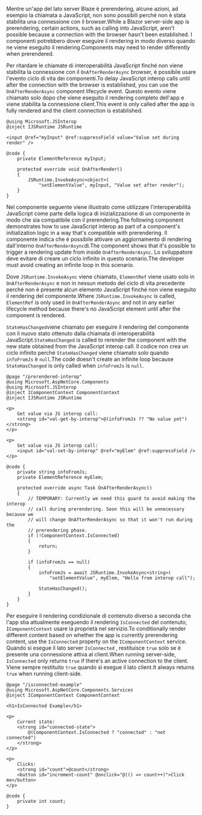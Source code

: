 <span data-ttu-id="36bc9-101">Mentre un'app del lato server Blaze è prerendering, alcune azioni, ad esempio la chiamata a JavaScript, non sono possibili perché non è stata stabilita una connessione con il browser.</span><span class="sxs-lookup"><span data-stu-id="36bc9-101">While a Blazor server-side app is prerendering, certain actions, such as calling into JavaScript, aren't possible because a connection with the browser hasn't been established.</span></span> <span data-ttu-id="36bc9-102">I componenti potrebbero dover eseguire il rendering in modo diverso quando ne viene eseguito il rendering.</span><span class="sxs-lookup"><span data-stu-id="36bc9-102">Components may need to render differently when prerendered.</span></span>

<span data-ttu-id="36bc9-103">Per ritardare le chiamate di interoperabilità JavaScript finché non viene stabilita la connessione con il `OnAfterRenderAsync` browser, è possibile usare l'evento ciclo di vita dei componenti.</span><span class="sxs-lookup"><span data-stu-id="36bc9-103">To delay JavaScript interop calls until after the connection with the browser is established, you can use the `OnAfterRenderAsync` component lifecycle event.</span></span> <span data-ttu-id="36bc9-104">Questo evento viene chiamato solo dopo che viene eseguito il rendering completo dell'app e viene stabilita la connessione client.</span><span class="sxs-lookup"><span data-stu-id="36bc9-104">This event is only called after the app is fully rendered and the client connection is established.</span></span>

```cshtml
@using Microsoft.JSInterop
@inject IJSRuntime JSRuntime

<input @ref="myInput" @ref:suppressField value="Value set during render" />

@code {
    private ElementReference myInput;

    protected override void OnAfterRender()
    {
        JSRuntime.InvokeAsync<object>(
            "setElementValue", myInput, "Value set after render");
    }
}
```

<span data-ttu-id="36bc9-105">Nel componente seguente viene illustrato come utilizzare l'interoperabilità JavaScript come parte della logica di inizializzazione di un componente in modo che sia compatibile con il prerendering.</span><span class="sxs-lookup"><span data-stu-id="36bc9-105">The following component demonstrates how to use JavaScript interop as part of a component's initialization logic in a way that's compatible with prerendering.</span></span> <span data-ttu-id="36bc9-106">Il componente indica che è possibile attivare un aggiornamento di rendering dall'interno `OnAfterRenderAsync`di.</span><span class="sxs-lookup"><span data-stu-id="36bc9-106">The component shows that it's possible to trigger a rendering update from inside `OnAfterRenderAsync`.</span></span> <span data-ttu-id="36bc9-107">Lo sviluppatore deve evitare di creare un ciclo infinito in questo scenario.</span><span class="sxs-lookup"><span data-stu-id="36bc9-107">The developer must avoid creating an infinite loop in this scenario.</span></span>

<span data-ttu-id="36bc9-108">Dove `JSRuntime.InvokeAsync` viene chiamato, `ElementRef` viene usato solo in `OnAfterRenderAsync` e non in nessun metodo del ciclo di vita precedente perché non è presente alcun elemento JavaScript finché non viene eseguito il rendering del componente.</span><span class="sxs-lookup"><span data-stu-id="36bc9-108">Where `JSRuntime.InvokeAsync` is called, `ElementRef` is only used in `OnAfterRenderAsync` and not in any earlier lifecycle method because there's no JavaScript element until after the component is rendered.</span></span>

<span data-ttu-id="36bc9-109">`StateHasChanged`viene chiamato per eseguire il rendering del componente con il nuovo stato ottenuto dalla chiamata di interoperabilità JavaScript.</span><span class="sxs-lookup"><span data-stu-id="36bc9-109">`StateHasChanged` is called to rerender the component with the new state obtained from the JavaScript interop call.</span></span> <span data-ttu-id="36bc9-110">Il codice non crea un ciclo infinito perché `StateHasChanged` viene chiamato solo quando `infoFromJs` è `null`.</span><span class="sxs-lookup"><span data-stu-id="36bc9-110">The code doesn't create an infinite loop because `StateHasChanged` is only called when `infoFromJs` is `null`.</span></span>

```cshtml
@page "/prerendered-interop"
@using Microsoft.AspNetCore.Components
@using Microsoft.JSInterop
@inject IComponentContext ComponentContext
@inject IJSRuntime JSRuntime

<p>
    Get value via JS interop call:
    <strong id="val-get-by-interop">@(infoFromJs ?? "No value yet")</strong>
</p>

<p>
    Set value via JS interop call:
    <input id="val-set-by-interop" @ref="myElem" @ref:suppressField />
</p>

@code {
    private string infoFromJs;
    private ElementReference myElem;

    protected override async Task OnAfterRenderAsync()
    {
        // TEMPORARY: Currently we need this guard to avoid making the interop
        // call during prerendering. Soon this will be unnecessary because we
        // will change OnAfterRenderAsync so that it won't run during the
        // prerendering phase.
        if (!ComponentContext.IsConnected)
        {
            return;
        }

        if (infoFromJs == null)
        {
            infoFromJs = await JSRuntime.InvokeAsync<string>(
                "setElementValue", myElem, "Hello from interop call");

            StateHasChanged();
        }
    }
}
```

<span data-ttu-id="36bc9-111">Per eseguire il rendering condizionale di contenuto diverso a seconda che l'app stia attualmente eseguendo il rendering `IsConnected` del contenuto, `IComponentContext` usare la proprietà nel servizio.</span><span class="sxs-lookup"><span data-stu-id="36bc9-111">To conditionally render different content based on whether the app is currently prerendering content, use the `IsConnected` property on the `IComponentContext` service.</span></span> <span data-ttu-id="36bc9-112">Quando si esegue il lato server `IsConnected` , restituisce `true` solo se è presente una connessione attiva al client.</span><span class="sxs-lookup"><span data-stu-id="36bc9-112">When running server-side, `IsConnected` only returns `true` if there's an active connection to the client.</span></span> <span data-ttu-id="36bc9-113">Viene sempre restituito `true` quando si esegue il lato client.</span><span class="sxs-lookup"><span data-stu-id="36bc9-113">It always returns `true` when running client-side.</span></span>

```cshtml
@page "/isconnected-example"
@using Microsoft.AspNetCore.Components.Services
@inject IComponentContext ComponentContext

<h1>IsConnected Example</h1>

<p>
    Current state:
    <strong id="connected-state">
        @(ComponentContext.IsConnected ? "connected" : "not connected")
    </strong>
</p>

<p>
    Clicks:
    <strong id="count">@count</strong>
    <button id="increment-count" @onclick="@(() => count++)">Click me</button>
</p>

@code {
    private int count;
}
```

